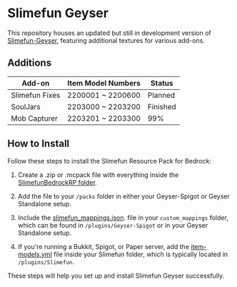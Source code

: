 # Slimefun Geyser

This repository houses an updated but still in development version of [Slimefun-Geyser](https://github.com/SofiaRedmond/Slimefun-Geyser), featuring additional textures for various add-ons. 

## Additions
| Add-on           | Item Model Numbers          | Status   |
| ---------------- | ---------------------------- | -------- |
| Slimefun Fixes   | 2200001 ~ 2200600           | Planned  |
| SoulJars         | 2203000 ~ 2203200           | Finished |
| Mob Capturer     | 2203201 ~ 2203300           | 99%      |

 
## How to Install

Follow these steps to install the Slimefun Resource Pack for Bedrock:

1. Create a .zip or .mcpack file with everything inside the [SlimefunBedrockRP folder](https://github.com/Jeenvries/Slimefun-Geyser/tree/main/SlimefunBedrockRP).

2. Add the file to your `/packs` folder in either your Geyser-Spigot or Geyser Standalone setup.

3. Include the [slimefun_mappings.json](https://github.com/Jeenvries/Slimefun-Geyser/blob/main/GeyserCustomMappings/custom_mappings/slimefun_mappings.json). file in your `custom_mappings` folder, which can be found in `/plugins/Geyser-Spigot` or in your Geyser Standalone setup.

4. If you're running a Bukkit, Spigot, or Paper server, add the [item-models.yml](https://github.com/Jeenvries/Slimefun-Geyser/blob/main/Spigot/Slimefun/item-models.yml) file inside your Slimefun folder, which is typically located in `/plugins/Slimefun`.

These steps will help you set up and install Slimefun Geyser successfully.
